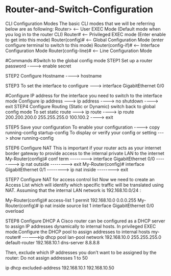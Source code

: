 # Router-and-Switch-Configuration
 CLI Configuration Modes
The basic CLI modes that we will be referring below are as following:
Router> <– User EXEC Mode (Default mode when you log in to the router CLI)
Router#	<– Privileged EXEC mode (Enter enable to get into this mode)
Router(config)#	<– Global Configuration Mode (enter configure terminal to switch to this mode)
Router(config-if)# <– Interface Configuration Mode 
Router(config-line)# <– Line Configuration Mode

#Commands 
#Switch to the global config mode
STEP1
Set up a router password ----> enable secret <your password>

STEP2
Configure Hostname ----> hostname <your hostname>

STEP3
To set the interface to configure ---> interface GigabitEthernet 0/0

#Configure IP address for the interface you need to switch to the interface mode
Configure ip address ---> ip address <ip address x subnet mask>
                    ----> no shutdown
                    ----> exit
STEP4 
Configure Routing (Static or Dynamic) switch back to global config mode
To set static route ---> ip route <destination network> <subnet mastk> <gateway>
                   ----> ip route 200.200.200.0 255.255.255.0 100.100.2
                   ----> exit
                   
STEP5 
Save your configuration
To enable your configuration ----> copy running-config startup-config
To display or verify your config or setting ---> show running-config

STEP6 
Configure NAT
This is important if your router acts as your internet border gateway to provide access to the internal private LAN to the internet
My-Router(config)# conf term
          --------> interface GigabitEthernet 0/0
          --------> ip nat outside
          --------> exit
My-Router(config)# interface GigabitEthernet 0/1
          --------> ip nat inside
          --------> exit

STEP7 
Configure NAT for access control list
Now we need to create an Access List which will identify which specific traffic will be
translated using NAT. Assuming that the internal LAN network is 192.168.10.0/24 :

My-Router(config)# access-list 1 permit 192.168.10.0 0.0.0.255
My-Router(config)# ip nat inside source list 1 interface GigabitEthernet 0/0 overload

STEP8
Configure DHCP
A Cisco router can be configured as a DHCP server to assign IP addresses dynamically
to internal hosts. In privileged EXEC mode.Configure the DHCP pool to assign addresses to internal hosts
my-router# ------>ip dhcp pool lan-pool
                  network 192.168.10.0 255.255.255.0
                  default-router 192.168.10.1
                  dns-server 8.8.8.8

Then, exclude which IP addresses you don’t want to be assigned by the router:
Do not assign addresses 1 to 50

ip dhcp excluded-address 192.168.10.1 192.168.10.50






  






